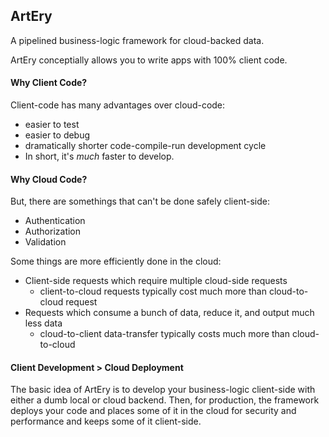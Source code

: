 ## ArtEry

A pipelined business-logic framework for cloud-backed data.

ArtEry conceptially allows you to write apps with 100% client code.

#### Why Client Code?

Client-code has many advantages over cloud-code:

* easier to test
* easier to debug
* dramatically shorter code-compile-run development cycle
* In short, it's *much* faster to develop.

#### Why Cloud Code?

But, there are somethings that can't be done safely client-side:

* Authentication
* Authorization
* Validation

Some things are more efficiently done in the cloud:

* Client-side requests which require multiple cloud-side requests
  * client-to-cloud requests typically cost much more than cloud-to-cloud request
* Requests which consume a bunch of data, reduce it, and output much less data
  * cloud-to-client data-transfer typically costs much more than cloud-to-cloud

#### Client Development > Cloud Deployment

The basic idea of ArtEry is to develop your business-logic client-side with either a dumb local or cloud backend. Then, for production, the framework deploys your code and places some of it in the cloud for security and performance and keeps some of it client-side.
